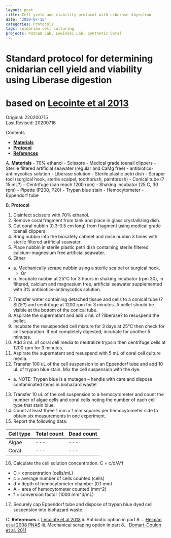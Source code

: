 ```yaml
---
layout: post
title: Cell yield and viability protocol with Liberase digestion
date: '2020-07-15'
categories: Protocols
tags: cnidarian cell culturing
projects: Putnam Lab, Lewinski Lab, Synthetic Coral
---
```


# Standard protocol for determining cnidarian cell yield and viability using Liberase digestion
# based on [Lecointe et al 2013](https://link.springer.com/content/pdf/10.1007/s10616-013-9562-6.pdf)

Original: 220200715  
Last Revised: 20200716  

Contents  
- [**Materials**](#Materials)    
- [**Protocol**](#Protocol)  
- [**References**](#References)  

A. <a name="Materials"></a> **Materials**
    - 70% ethanol
    - Scissors
    - Medical grade toenail clippers
    - Sterile filtered artificial seawater (regular and CaMg free)
    - antibiotics-antimycotics solution
    - Liberase solution
    - Sterile plastic petri dish
    - Scraper tool (surgical hook, sterile scalpel, toothbrush, paintbrush)
    - Conical tube (?15 mL?)
    - Centrifuge (can reach 1200 rpm)
    - Shaking incubator (25 C, 30 rpm)
    - Pipette (P200, P20)
    - Trypan blue stain
    - Hemocytometer
    - Eppendorf tube

B. <a name="Protocol"></a> **Protocol**

1. Disinfect scissors with 70% ethanol.
2. Remove coral fragment from tank and place in glass crystallizing dish.
3. Cut coral nubbin (0.3-0.5 cm long) from fragment using medical grade toenail clippers.
4. Bring nubbin into the biosafety cabinet and rinse nubbin 3 times with sterile filtered artificial seawater.
5. Place nubbin in sterile plastic petri dish containing sterile filtered calcium-magnesium free artificial seawater.
6. Either
  - a. Mechanically scrape nubbin using a sterile scalpel or surgical hook.
	- Or
  - b. Incubate nubbin at 25°C for 3 hours in shaking incubator (rpm 30), in filtered, calcium and magnesium free, artificial seawater supplemented with 3% antibiotics–antimycotics solution.
7. Transfer water containing detached tissue and cells to a conical tube (?SIZE?) and centrifuge at 1200 rpm for 3 minutes.  A pellet should be visible at the bottom of the conical tube.
8. Aspirate the supernatant  and add x mL of ?liberase? to resuspend the pellet.
9. Incubate the resuspended cell mixture for 3 days at 25°C then check for cell separation.  If not completely digested, incubate for another 5 minutes.
10. Add 3 mL of coral cell media to neutralize trypsin then centrifuge cells at 1200 rpm for 3 minutes.
11. Aspirate the supernatant and resuspend with 5 mL of coral cell culture media.
12. Transfer 100 uL of the cell suspension to an Eppendorf tube and add 10 uL of trypan blue stain.  Mix the cell suspension with the dye.
  - a. NOTE: Trypan blue is a mutagen – handle with care and dispose contaminated items in biohazard waste!
13. Transfer 10 uL of the cell suspension to a hemocytometer and count the number of algae cells and coral cells noting the number of each cell type that stain blue.
14. Count at least three 1 mm x 1 mm squares per hemocytometer side to obtain six measurements in one experiment.
15. Report the following data:

| Cell type | Total count | Dead count |
| --- | --- | --- |
| Algae | --- | --- |
| Coral | --- | --- |

16. Calculate the cell solution concentration. C = c/d/A*f
  - C = concentration (cells/mL)
  - c = average number of cells counted (cells)
  - d = depth of hemocytometer chamber (0.1 mm)
  - A = area of hemocytometer counted (mm^2)
  - f = conversion factor (1000 mm^3/mL)
17. Securely cap Eppendorf tube and dispose of trypan blue dyed cell suspension into biohazard waste.

C. <a name="References"></a> **References**
  i. [Lecointe et al 2013](https://link.springer.com/content/pdf/10.1007/s10616-013-9562-6.pdf)
  ii. Antibiotic option in part 8.... [Helman et al 2008 PNAS](https://www.pnas.org/content/105/1/54)
  iii. Mechanical scraping option in part 8... [Domart-Coulon et al. 2011](https://www.pnas.org/content/98/21/11885.short)
